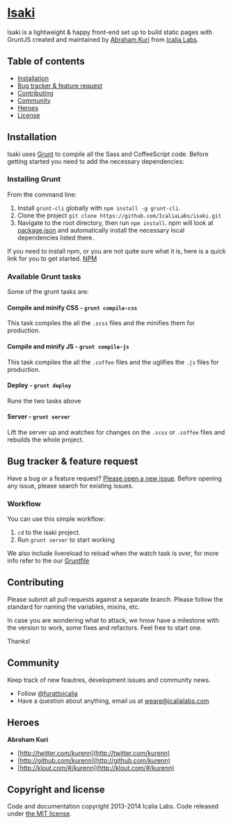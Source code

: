# [Isaki](https://github.com/IcaliaLabs/isaki)

Isaki is a lightweight & happy front-end set up to build static pages with GruntJS created and maintained by [Abraham Kuri](https://twitter.com/kurenn) from [Icalia Labs](http://twitter.com/icalialabs).


## Table of contents
- [Installation](#installation)
- [Bug tracker & feature request](#bug-tracker-&-feature-request)
- [Contributing](#contributing)
- [Community](#community)
- [Heroes](#heroes)
- [License](#license)

## Installation

Isaki uses [Grunt](http://gruntjs.com/) to compile all the Sass and CoffeeScript code. Before getting started you need to add the necessary dependencies:

### Installing Grunt

From the command line:

1. Install `grunt-cli` globally with `npm install -g grunt-cli`.
2. Clone the project `git clone https://github.com/IcaliaLabs/isaki.git`
2. Navigate to the root directory, then run `npm install`. npm will look at [package.json](https://github.com/icalialabs/isaki/blob/master/package.json) and automatically install the necessary local dependencies listed there.

If you need to install npm, or you are not quite sure what it is, here is a quick link for you to get started. [NPM](https://github.com/npm/npm)

### Available Grunt tasks

Some of the grunt tasks are:

#### Compile and minify CSS - `grunt compile-css`
This task compiles the all the `.scss` files and the minifies them for production.

#### Compile and minify JS - `grunt compile-js`
This task compiles the all the `.coffee` files and the uglifies the `.js` files for production.

#### Deploy - `grunt deploy`
Runs the two tasks above

#### Server - `grunt server`
Lift the server up and watches for changes on the `.scss` or `.coffee` files and rebuilds the whole project.


## Bug tracker & feature request

Have a bug or a feature request? [Please open a new issue](https://github.com/IcaliaLabs/isaki/issues). Before opening any issue, please search for existing issues.

### Workflow

You can use this simple workflow:

1. `cd` to the isaki project.
2. Run `grunt server` to start working

We also include livereload to reload when the watch task is over, for more info refer to the our [Gruntfile](https://github.com/IcaliaLabs/isaki/blob/master/Gruntfile.js)

## Contributing

Please submit all pull requests against a separate branch. Please follow the standard for naming the variables, mixins, etc.

In case you are wondering what to attack, we hnow have a milestone with the version to work, some fixes and refactors. Feel free to start one.

Thanks!

## Community

Keep track of new feautres, development issues and community news.

* Follow [@furattoicalia](https://twitter.com/furattoicalia)
* Have a question about anything, email us at weare@icalialabs.com


## Heroes

**Abraham Kuri**

+ [http://twitter.com/kurenn](http://twitter.com/kurenn)
+ [http://github.com/kurenn](http://github.com/kurenn)
+ [http://klout.com/#/kurenn](http://klout.com/#/kurenn)


## Copyright and license

Code and documentation copyright 2013-2014 Icalia Labs. Code released under [the MIT license](LICENSE).